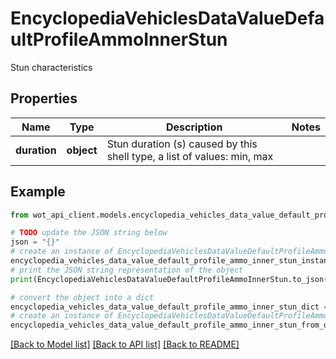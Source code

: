 # EncyclopediaVehiclesDataValueDefaultProfileAmmoInnerStun

Stun characteristics

## Properties

Name | Type | Description | Notes
------------ | ------------- | ------------- | -------------
**duration** | **object** | Stun duration (s) caused by this shell type, a list of values: min, max | 

## Example

```python
from wot_api_client.models.encyclopedia_vehicles_data_value_default_profile_ammo_inner_stun import EncyclopediaVehiclesDataValueDefaultProfileAmmoInnerStun

# TODO update the JSON string below
json = "{}"
# create an instance of EncyclopediaVehiclesDataValueDefaultProfileAmmoInnerStun from a JSON string
encyclopedia_vehicles_data_value_default_profile_ammo_inner_stun_instance = EncyclopediaVehiclesDataValueDefaultProfileAmmoInnerStun.from_json(json)
# print the JSON string representation of the object
print(EncyclopediaVehiclesDataValueDefaultProfileAmmoInnerStun.to_json())

# convert the object into a dict
encyclopedia_vehicles_data_value_default_profile_ammo_inner_stun_dict = encyclopedia_vehicles_data_value_default_profile_ammo_inner_stun_instance.to_dict()
# create an instance of EncyclopediaVehiclesDataValueDefaultProfileAmmoInnerStun from a dict
encyclopedia_vehicles_data_value_default_profile_ammo_inner_stun_from_dict = EncyclopediaVehiclesDataValueDefaultProfileAmmoInnerStun.from_dict(encyclopedia_vehicles_data_value_default_profile_ammo_inner_stun_dict)
```
[[Back to Model list]](../README.md#documentation-for-models) [[Back to API list]](../README.md#documentation-for-api-endpoints) [[Back to README]](../README.md)


